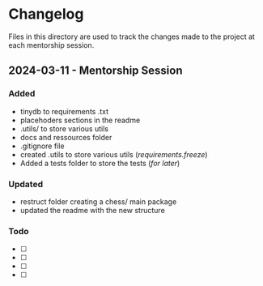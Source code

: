 # Changelog 


Files in this directory are used to track the changes made to the project
at each mentorship session.

## 2024-03-11 - Mentorship Session

### Added
- tinydb to requirements .txt 
- placehoders sections in the readme 
- .utils/ to store various utils
- docs and ressources folder 
- .gitignore file
- created .utils to store various utils (*requirements.freeze*)
- Added a tests folder to store the tests (*for later*)

### Updated
- restruct folder creating a chess/ main package
- updated the readme with the new structure


### Todo
- [ ]
- [ ]
- [ ]
- [ ]